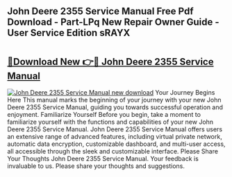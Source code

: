 ## John Deere 2355 Service Manual Free Pdf Download - Part-LPq New Repair Owner Guide - User Service Edition sRAYX

# <h2><a href="http://bc88060.oget.top/?id=John+Deere+2355+Service+Manual">🔗Download New 👉🔴 John Deere 2355 Service Manual</a></h2>

[![John Deere 2355 Service Manual new download](https://i.imgur.com/5g1atiW.png)](http://bc88060.oget.top/?id=John+Deere+2355+Service+Manual)
Your Journey Begins Here This manual marks the beginning of your journey with your new John Deere 2355 Service Manual, guiding you towards successful operation and enjoyment. Familiarize Yourself Before you begin, take a moment to familiarize yourself with the functions and capabilities of your new John Deere 2355 Service Manual. John Deere 2355 Service Manual offers users an extensive range of advanced features, including virtual private network, automatic data encryption, customizable dashboard, and multi-user access, all accessible through the sleek and customizable interface. Please Share Your Thoughts John Deere 2355 Service Manual. Your feedback is invaluable to us. Please share your thoughts and suggestions.
